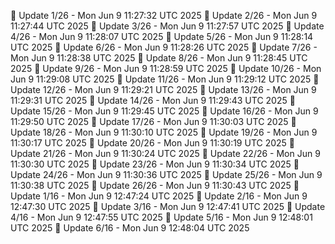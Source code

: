 📌 Update 1/26 - Mon Jun  9 11:27:32 UTC 2025
📌 Update 2/26 - Mon Jun  9 11:27:44 UTC 2025
📌 Update 3/26 - Mon Jun  9 11:27:57 UTC 2025
📌 Update 4/26 - Mon Jun  9 11:28:07 UTC 2025
📌 Update 5/26 - Mon Jun  9 11:28:14 UTC 2025
📌 Update 6/26 - Mon Jun  9 11:28:26 UTC 2025
📌 Update 7/26 - Mon Jun  9 11:28:38 UTC 2025
📌 Update 8/26 - Mon Jun  9 11:28:45 UTC 2025
📌 Update 9/26 - Mon Jun  9 11:28:59 UTC 2025
📌 Update 10/26 - Mon Jun  9 11:29:08 UTC 2025
📌 Update 11/26 - Mon Jun  9 11:29:12 UTC 2025
📌 Update 12/26 - Mon Jun  9 11:29:21 UTC 2025
📌 Update 13/26 - Mon Jun  9 11:29:31 UTC 2025
📌 Update 14/26 - Mon Jun  9 11:29:43 UTC 2025
📌 Update 15/26 - Mon Jun  9 11:29:45 UTC 2025
📌 Update 16/26 - Mon Jun  9 11:29:50 UTC 2025
📌 Update 17/26 - Mon Jun  9 11:30:03 UTC 2025
📌 Update 18/26 - Mon Jun  9 11:30:10 UTC 2025
📌 Update 19/26 - Mon Jun  9 11:30:17 UTC 2025
📌 Update 20/26 - Mon Jun  9 11:30:19 UTC 2025
📌 Update 21/26 - Mon Jun  9 11:30:24 UTC 2025
📌 Update 22/26 - Mon Jun  9 11:30:30 UTC 2025
📌 Update 23/26 - Mon Jun  9 11:30:34 UTC 2025
📌 Update 24/26 - Mon Jun  9 11:30:36 UTC 2025
📌 Update 25/26 - Mon Jun  9 11:30:38 UTC 2025
📌 Update 26/26 - Mon Jun  9 11:30:43 UTC 2025
📌 Update 1/16 - Mon Jun  9 12:47:24 UTC 2025
📌 Update 2/16 - Mon Jun  9 12:47:30 UTC 2025
📌 Update 3/16 - Mon Jun  9 12:47:41 UTC 2025
📌 Update 4/16 - Mon Jun  9 12:47:55 UTC 2025
📌 Update 5/16 - Mon Jun  9 12:48:01 UTC 2025
📌 Update 6/16 - Mon Jun  9 12:48:04 UTC 2025
